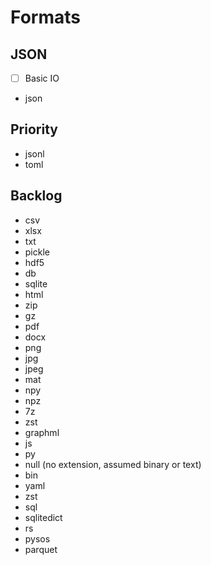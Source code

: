 # Formats

## JSON

- [ ] Basic IO
- json

## Priority
- jsonl
- toml

## Backlog
- csv
- xlsx
- txt
- pickle
- hdf5
- db
- sqlite
- html
- zip
- gz
- pdf
- docx
- png
- jpg
- jpeg
- mat
- npy
- npz
- 7z
- zst
- graphml
- js
- py
- null (no extension, assumed binary or text)
- bin
- yaml
- zst
- sql
- sqlitedict
- rs
- pysos
- parquet